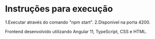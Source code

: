 # Instruções para execução

1.Executar através do comando "npm start".
2.Disponível na porta 4200.

Frontend desenvolvido utilizando Angular 11, TypeScript, CSS e HTML.

